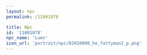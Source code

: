 ```yaml
---
layout: npc
permalink: /11001078

title: Npc
id: '11001078'
npc_name: 'Luen'
icon_url: 'portrait/npc/02010090_he_fattyman2_p.png'
---
```

